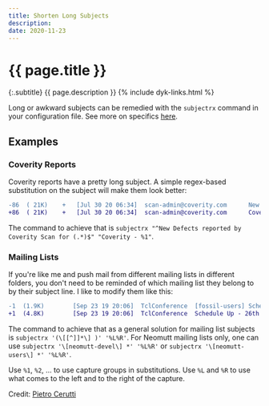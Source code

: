 ```yaml
---
title: Shorten Long Subjects
description: 
date: 2020-11-23
---
```


# {{ page.title }}

{:.subtitle}
{{ page.description }}
{% include dyk-links.html %}

Long or awkward subjects can be remedied with the `subjectrx` command in your configuration file. See more on specifics
[here](https://neomutt.org/guide/advancedusage#12-%C2%A0display-munging).

## Examples

### Coverity Reports

Coverity reports have a pretty long subject. A simple regex-based substitution on the subject will make them look better:

```diff
-86  ( 21K)    +   [Jul 30 20 06:34]  scan-admin@coverity.com      New Defects reported by Coverity Scan for FreeBSD
+86  ( 21K)    +   [Jul 30 20 06:34]  scan-admin@coverity.com      Coverity - FreeBSD
```

The command to achieve that is `subjectrx "^New Defects reported by Coverity Scan for (.*)$" "Coverity - %1"`.

### Mailing Lists

If you're like me and push mail from different mailing lists in different folders, you don't need to be reminded of which mailing list they belong to by their subject line. I like to modify them like this:

```diff
-1  (1.9K)        [Sep 23 19 20:06]  TclConference  [fossil-users] Schedule Up - 26th Annual Tcl/Tk Conference (Tcl'2019)
+1  (4.8K)        [Sep 23 19 20:06]  TclConference  Schedule Up - 26th Annual Tcl/Tk Conference (Tcl'2019)
```

The command to achieve that as a general solution for mailing list subjects is `subjectrx '(\[[^]]*\] )' '%L%R'`. For Neomutt mailing lists only, one can use `subjectrx '\[neomutt-devel\] *' '%L%R'` or `subjectrx '\[neomutt-users\] *' '%L%R'`.

Use `%1`, `%2`, ... to use capture groups in substitutions. Use `%L` and `%R` to use what comes to the left and to the right of the capture.

Credit: [Pietro Cerutti](https://github.com/gahr)


